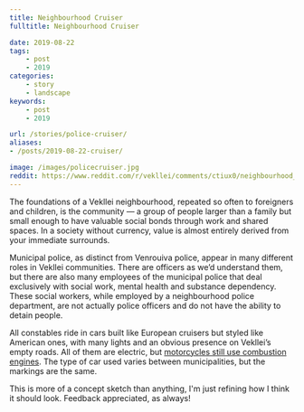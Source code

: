 ```yaml
---
title: Neighbourhood Cruiser
fulltitle: Neighbourhood Cruiser

date: 2019-08-22
tags:
    - post
    - 2019
categories:
    - story
    - landscape
keywords:
    - post
    - 2019

url: /stories/police-cruiser/
aliases:
- /posts/2019-08-22-cruiser/

image: /images/policecruiser.jpg
reddit: https://www.reddit.com/r/vekllei/comments/ctiux0/neighbourhood_cruiser/
---
```

The foundations of a Vekllei neighbourhood, repeated so often to foreigners and children, is the community — a group of people larger than a family but small enough to have valuable social bonds through work and shared spaces. In a society without currency, value is almost entirely derived from your immediate surrounds.

Municipal police, as distinct from Venrouiva police, appear in many different roles in Vekllei communities. There are officers as we’d understand them, but there are also many employees of the municipal police that deal exclusively with social work, mental health and substance dependency. These social workers, while employed by a neighbourhood police department, are not actually police officers and do not have the ability to detain people.

All constables ride in cars built like European cruisers but styled like American ones, with many lights and an obvious presence on Vekllei’s empty roads. All of them are electric, but [motorcycles still use combustion engines](https://www.reddit.com/r/worldbuilding/comments/a7ltvy/the_suburban_constabulary/). The type of car used varies between municipalities, but the markings are the same.

This is more of a concept sketch than anything, I'm just refining how I think it should look. Feedback appreciated, as always!

